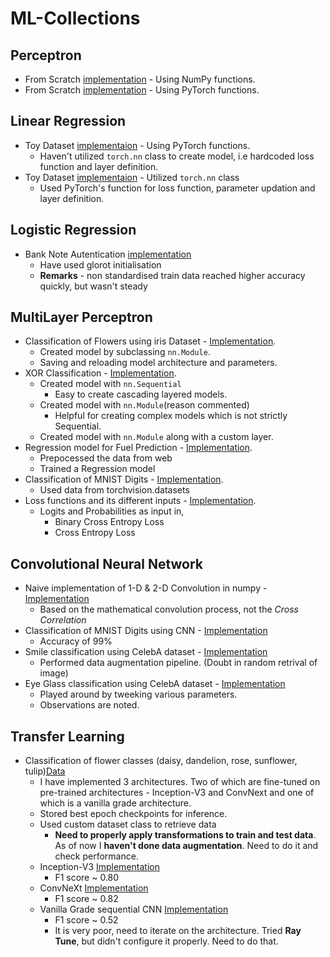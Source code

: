# ML-Collections

## Perceptron
- From Scratch [implementation](/perceptron/Perceptron.ipynb
) - Using NumPy functions.
- From Scratch [implementation](/perceptron/Torch-Perceptron.ipynb
) - Using PyTorch functions.

## Linear Regression
- Toy Dataset [implementaion](Linear-Regression/Using-torch-operations.ipynb)  - Using PyTorch functions.
    - Haven't utilized `torch.nn` class to create model, i.e hardcoded loss function and layer definition.
- Toy Dataset [implementaion](Linear-Regression/Using-torchnn-functionalities.ipynb)  - Utilized `torch.nn` class
    - Used PyTorch's function for loss function, parameter updation and layer definition.

## Logistic Regression
- Bank Note Autentication [implementation](Logistic-Regression/BankNote-Authentication.ipynb)
    - Have used glorot initialisation
    - **Remarks** - non standardised train data reached higher accuracy quickly, but wasn't steady

## MultiLayer Perceptron
- Classification of  Flowers using iris Dataset - [Implementation](/MultiLayer-Perceptron/Classifying-Iris-flowers.ipynb).
    - Created model by subclassing `nn.Module`.
    - Saving and reloading model architecture and parameters.
- XOR Classification - [Implementation](/MultiLayer-Perceptron/XOR-Classification.ipynb).
    - Created model with `nn.Sequential`
        - Easy to create cascading layered models.
    - Created model with `nn.Module`(reason commented)
        - Helpful for creating complex models which is not strictly Sequential.
    - Created model with `nn.Module` along with a custom layer.  
- Regression model for Fuel Prediction - [Implementation](/MultiLayer-Perceptron/Predicting-fuel-efficiency.ipynb).
    - Prepocessed the data from web
    - Trained a Regression model
- Classification of MNIST Digits - [Implementation](MultiLayer-Perceptron/Classifying-MNIST-digits.ipynb).
    - Used data from torchvision.datasets
- Loss functions  and its different inputs - [Implementation](MultiLayer-Perceptron/Loss-functions.ipynb).
    - Logits and Probabilities as input in,
        - Binary Cross Entropy Loss
        - Cross Entropy Loss 

## Convolutional Neural Network
- Naive implementation of 1-D & 2-D Convolution in numpy - [Implementation](CNN/1D-and-2D-Convolution-naive.ipynb)
    - Based on the mathematical convolution process, not the *Cross Correlation*
- Classification of MNIST Digits using CNN - [Implementation](CNN/MNIST-digit-recognition-using-CNN.ipynb)
    - Accuracy of 99%
- Smile classification using CelebA dataset - [Implementation](CNN/Smile-classification.ipynb)
    - Performed data augmentation pipeline. (Doubt in random retrival of image)
- Eye Glass classification using CelebA dataset - [Implementation](CNN/EyeGlass-classification.ipynb)
    - Played around by tweeking various parameters. 
    - Observations are noted.

## Transfer Learning
- Classification of flower classes (daisy, dandelion, rose, sunflower, tulip)[Data](Transfer-learning/tiny_FR)
    - I have implemented 3 architectures. Two of which are fine-tuned on pre-trained architectures - Inception-V3 and ConvNext and one of which is a vanilla grade architecture.
    - Stored best epoch checkpoints for inference.
    - Used custom dataset class to retrieve data
        - **Need to properly apply transformations to train and test data**. As of now I **haven't done data augmentation**. Need to do it and check performance.
    - Inception-V3 [Implementation](Transfer-learning/Inception-v3.ipynb)
        - F1 score ~ 0.80
    - ConvNeXt [Implementation](Transfer-learning/ConvNeXt.ipynb)
        - F1 score ~ 0.82
    - Vanilla Grade sequential CNN [Implementation](Transfer-learning/Vanilla-sequential-CNN.ipynb)
        - F1 score ~ 0.52
        - It is very poor, need to iterate on the architecture. Tried **Ray Tune**, but didn't configure it properly. Need to do that.